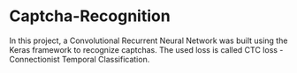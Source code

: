 # Captcha-Recognition

In this project, a Convolutional Recurrent Neural Network was built using the Keras framework to recognize captchas. The used loss is called CTC loss - Connectionist Temporal Classification. 
